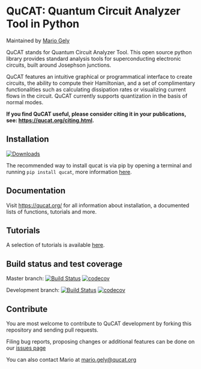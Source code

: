 QuCAT: Quantum Circuit Analyzer Tool in Python
==============================================

Maintained by [Mario Gely](https://github.com/mgely)

QuCAT stands for Quantum Circuit Analyzer Tool. This open source python library provides standard analysis tools for superconducting electronic circuits, built around Josephson junctions.

QuCAT features an intuitive graphical or programmatical interface to create circuits, the ability to compute their Hamiltonian, and a set of complimentary functionalities such as calculating dissipation rates or visualizing current flows in the circuit. QuCAT currently supports quantization in the basis of normal modes.

**If you find QuCAT useful, please consider citing it in your publications, see: https://qucat.org/citing.html.**

Installation
------------

[![Downloads](https://pepy.tech/badge/qucat)](https://pepy.tech/project/qucat)

The recommended way to install qucat is via pip by opening a terminal and running ``pip install qucat``, more information [here](https://qucat.org/installation.html).

Documentation
------------------

Visit https://qucat.org/ for all information about installation, a documented lists of functions, tutorials and more.

Tutorials
---------

A selection of tutorials is available [here](https://qucat.org/tutorials/tutorials.html).

Build status and test coverage
------------------------------

Master branch:
[![Build Status](https://travis-ci.com/qucat/qucat.svg?branch=master)](https://travis-ci.com/qucat/qucat)
[![codecov](https://codecov.io/gh/qucat/qucat/branch/master/graph/badge.svg)](https://codecov.io/gh/qucat/qucat)

Development branch: [![Build Status](https://travis-ci.com/qucat/qucat.svg?branch=develop)](https://travis-ci.com/qucat/qucat)
[![codecov](https://codecov.io/gh/qucat/qucat/branch/develop/graph/badge.svg)](https://codecov.io/gh/qucat/qucat)

Contribute
----------

You are most welcome to contribute to QuCAT development by forking this
repository and sending pull requests.

Filing bug reports, proposing changes or additional features can be done on our
[issues page](https://github.com/qucat/qucat/issues/new/choose)

You can also contact Mario at mario.gely@qucat.org
